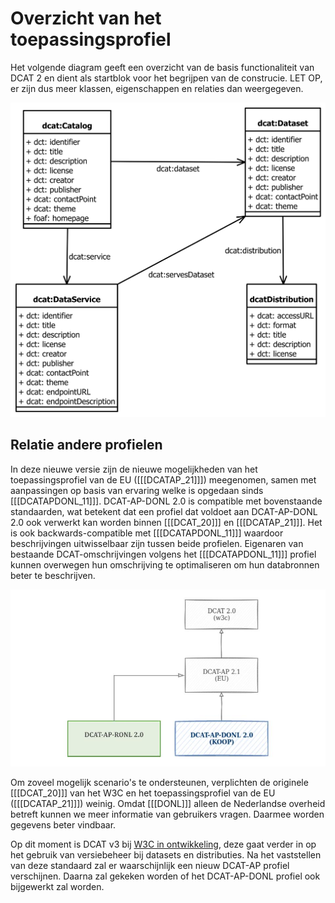 # Overzicht van het toepassingsprofiel

Het volgende diagram geeft een overzicht van de basis functionaliteit van DCAT 2 en dient als startblok voor het begrijpen van de construcie. LET OP, er zijn dus meer klassen, eigenschappen en relaties dan weergegeven. 

![DCAT 2.0 in het kort](/media/dcat-ap-donl-model.svg "DCAT 2.0 in het kort.")

## Relatie andere profielen

In deze nieuwe versie zijn de nieuwe mogelijkheden van het toepassingsprofiel van de EU ([[[DCATAP_21]]]) meegenomen,
samen met aanpassingen op basis van ervaring welke is opgedaan sinds [[[DCATAPDONL_11]]]. DCAT-AP-DONL 2.0 is compatible met
bovenstaande standaarden, wat betekent dat een profiel dat voldoet aan DCAT-AP-DONL 2.0 ook verwerkt kan worden binnen
[[[DCAT_20]]] en [[[DCATAP_21]]]. Het is ook backwards-compatible met [[[DCATAPDONL_11]]] waardoor beschrijvingen
uitwisselbaar zijn tussen beide profielen. Eigenaren van bestaande DCAT-omschrijvingen volgens het [[[DCATAPDONL_11]]]
profiel kunnen overwegen hun omschrijving te optimaliseren om hun databronnen beter te beschrijven.

![DCAT-AP-RONL 2.0 positionering](/media/DCAT-AP-RONL-positie.jpg "DCAT-AP-DONL 2.0 positionering")

Om zoveel mogelijk scenario's te ondersteunen, verplichten de originele [[[DCAT_20]]] van het W3C en het
toepassingsprofiel van de EU ([[[DCATAP_21]]]) weinig. Omdat [[[DONL]]] alleen de Nederlandse overheid betreft kunnen we
meer informatie van gebruikers vragen. Daarmee worden gegevens beter vindbaar.

Op dit moment is DCAT v3 bij <a href="https://www.w3.org/TR/vocab-dcat-3/">W3C in ontwikkeling</a>, deze gaat verder in op
het gebruik van versiebeheer bij datasets en distributies. Na het vaststellen van deze standaard zal er waarschijnlijk
een nieuw DCAT-AP profiel verschijnen. Daarna zal gekeken worden of het DCAT-AP-DONL profiel ook bijgewerkt zal worden.